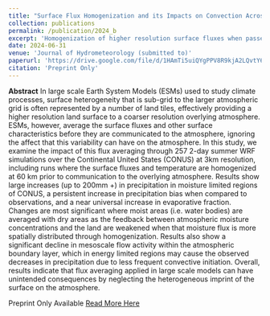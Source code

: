 ```yaml
---
title: "Surface Flux Homogenization and its Impacts on Convection Across CONUS"
collection: publications
permalink: /publication/2024_b
excerpt: 'Homogenization of higher resolution surface fluxes when passed to the atmosphere, as common in many ESMs, is shown to cause large changes in precipitation in water limited regions of the United States in addition to yielding significant changes to mesoscale atmospheric flows'
date: 2024-06-31
venue: 'Journal of Hydrometeorology (submitted to)'
paperurl: 'https://drive.google.com/file/d/1HAmTi5uiQYgPPV8R9kjA2LQvtY6tSrlb/view?usp=sharing'
citation: 'Preprint Only'
---
```

**Abstract**
In large scale Earth System Models (ESMs) used to study climate processes, surface heterogeneity that is sub-grid to the larger atmospheric grid is often represented by a number of land tiles, effectively providing a higher resolution land surface to a coarser resolution overlying atmosphere. ESMs, however, average the surface fluxes and other surface characteristics before they are communicated to the atmosphere, ignoring the affect that this variability can have on the atmosphere. In this study, we examine the impact of this flux averaging through 257 2-day summer WRF simulations over the Continental United States (CONUS) at 3km resolution, including runs where the surface fluxes and temperature are homogenized at 60 km prior to communication to the overlying atmosphere. Results show large increases (up to 200mm +) in precipitation in moisture limited regions of CONUS, a persistent increase in precipitation bias when compared to observations, and a near universal increase in evaporative fraction. Changes are most significant where moist areas (i.e. water bodies) are averaged with dry areas as the feedback between atmospheric moisture concentrations and the land are weakened when that moisture flux is more spatially distributed through homogenization. Results also show a significant decline in mesoscale flow activity within the atmospheric boundary layer, which in energy limited regions may cause the observed decreases in precipitation due to less frequent convective initiation. Overall, results indicate that flux averaging applied in large scale models can have unintended consequences by neglecting the heterogeneous imprint of the surface on the atmosphere.

Preprint Only Available [Read More Here](https://drive.google.com/file/d/1HAmTi5uiQYgPPV8R9kjA2LQvtY6tSrlb/view?usp=sharing)
